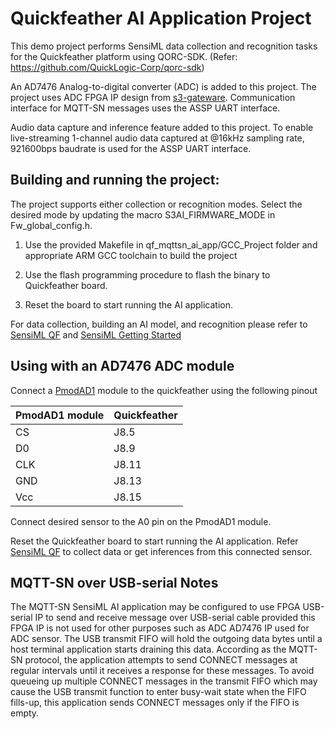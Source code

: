 Quickfeather AI Application Project
=================================

This demo project performs SensiML data collection and recognition tasks 
for the Quickfeather platform using QORC-SDK.
(Refer: https://github.com/QuickLogic-Corp/qorc-sdk)

An AD7476 Analog-to-digital converter (ADC) is added to this project. The project
uses ADC FPGA IP design from [s3-gateware]. Communication interface for MQTT-SN
messages uses the ASSP UART interface.

Audio data capture and inference feature added to this project. To enable live-streaming
1-channel audio data captured at @16kHz sampling rate, 921600bps baudrate is used 
for the ASSP UART interface.

Building and running the project:
---------------------
The project supports either collection or recognition modes.
Select the desired mode by updating the macro S3AI_FIRMWARE_MODE in 
Fw_global_config.h.

1. Use the provided Makefile in qf_mqttsn_ai_app/GCC_Project folder
and appropriate ARM GCC toolchain to build the project

2. Use the flash programming procedure to flash the binary to Quickfeather board.

3. Reset the board to start running the AI application.

For data collection, building an AI model, and recognition 
please refer to [SensiML QF] and [SensiML Getting Started]

Using with an AD7476 ADC module
------------

Connect a [PmodAD1] module to the quickfeather using the following pinout

| PmodAD1 module  | Quickfeather |
| --------------- | ------------ |
| CS              | J8.5         |
| D0              | J8.9         |
| CLK             | J8.11        |
| GND             | J8.13        |
| Vcc             | J8.15        |

Connect desired sensor to the A0 pin on the PmodAD1 module.

Reset the Quickfeather board to start running the AI application.
Refer [SensiML QF] to collect data or get inferences from this connected sensor.

MQTT-SN over USB-serial Notes
------------

The MQTT-SN SensiML AI application may be configured to use FPGA USB-serial IP to send and receive message over
USB-serial cable provided this FPGA IP is not used for other purposes such as ADC AD7476 IP used for ADC sensor. 
The USB transmit FIFO will hold the outgoing data bytes until a host terminal application starts draining this data. According as the MQTT-SN protocol, the application attempts
to send CONNECT messages at regular intervals until it receives a response for these messages. 
To avoid queueing up multiple CONNECT messages in the transmit FIFO which may cause the USB 
transmit function to enter busy-wait state when the FIFO fills-up, this application sends CONNECT
messages only if the FIFO is empty.

[s3-gateware]: https://github.com/QuickLogic-Corp/s3-gateware
[SensiML QF]: https://sensiml.com/documentation/firmware/quicklogic-quickfeather/quicklogic-quickfeather.html
[SensiML Getting Started]: https://sensiml.com/documentation/guides/getting-started/index.html
[PmodAD1]: https://reference.digilentinc.com/reference/pmod/pmodad1/start
